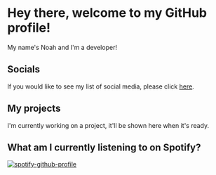 # Hey there, welcome to my GitHub profile!
My name's Noah and I'm a developer!
## Socials
If you would like to see my list of social media, please click [here](https://pcoo.link).
## My projects
I'm currently working on a project, it'll be shown here when it's ready.
## What am I currently listening to on Spotify?
[![spotify-github-profile](https://spotify-github-profile.kittinanx.com/api/view?uid=31guaufygk5o3f5thmtqmztaot4q&cover_image=true&theme=default&show_offline=false&background_color=121212&interchange=true)](https://spotify-github-profile.kittinanx.com/api/view?uid=31guaufygk5o3f5thmtqmztaot4q&redirect=true)
